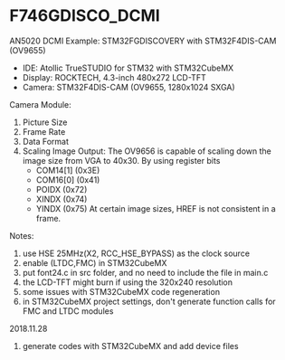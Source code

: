 # F746GDISCO_DCMI
AN5020 DCMI Example: STM32FGDISCOVERY with STM32F4DIS-CAM (OV9655)

- IDE: Atollic TrueSTUDIO for STM32 with STM32CubeMX
- Display: ROCKTECH, 4.3-inch 480x272 LCD-TFT
- Camera: STM32F4DIS-CAM (OV9655, 1280x1024 SXGA)

Camera Module:
1. Picture Size
2. Frame Rate
3. Data Format
4. Scaling Image Output:
The OV9656 is capable of scaling down the image size from VGA to 40x30. By using register bits 
    * COM14[1] (0x3E)
    * COM16[0] (0x41)
    * POIDX (0x72)
    * XINDX (0x74)
    * YINDX (0x75)
At certain image sizes, HREF is not
consistent in a frame.

Notes:
1. use HSE 25MHz(X2, RCC_HSE_BYPASS) as the clock source
2. enable (LTDC,FMC) in STM32CubeMX
3. put font24.c in src folder, and no need to include the file in main.c
4. the LCD-TFT might burn if using the 320x240 resolution
5. some issues with STM32CubeMX code regeneration
6. in STM32CubeMX project settings, don't generate function calls for FMC and LTDC modules

2018.11.28
1. generate codes with STM32CubeMX and add device files 
